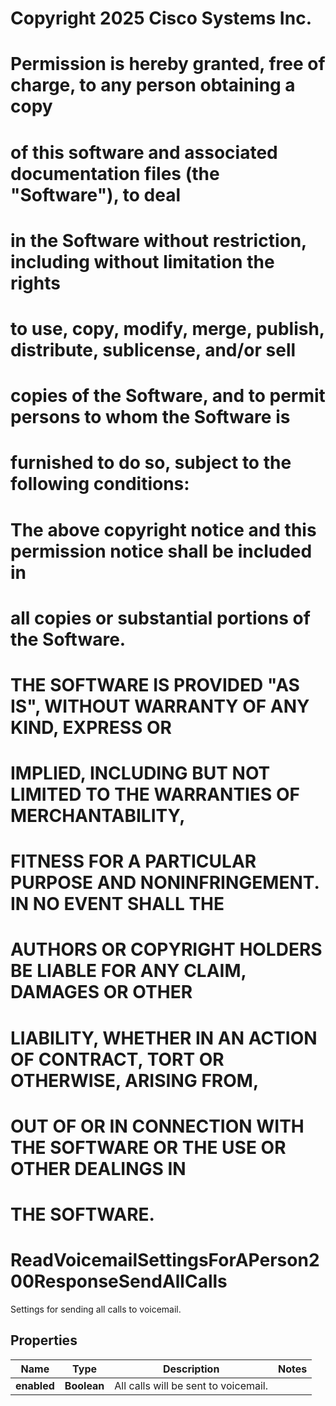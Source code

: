 <!--  Copyright 2025 Cisco Systems Inc.

Permission is hereby granted, free of charge, to any person obtaining a copy
of this software and associated documentation files (the "Software"), to deal
in the Software without restriction, including without limitation the rights
to use, copy, modify, merge, publish, distribute, sublicense, and/or sell
copies of the Software, and to permit persons to whom the Software is
furnished to do so, subject to the following conditions:

The above copyright notice and this permission notice shall be included in
all copies or substantial portions of the Software.

THE SOFTWARE IS PROVIDED "AS IS", WITHOUT WARRANTY OF ANY KIND, EXPRESS OR
IMPLIED, INCLUDING BUT NOT LIMITED TO THE WARRANTIES OF MERCHANTABILITY,
FITNESS FOR A PARTICULAR PURPOSE AND NONINFRINGEMENT. IN NO EVENT SHALL THE
AUTHORS OR COPYRIGHT HOLDERS BE LIABLE FOR ANY CLAIM, DAMAGES OR OTHER
LIABILITY, WHETHER IN AN ACTION OF CONTRACT, TORT OR OTHERWISE, ARISING FROM,
OUT OF OR IN CONNECTION WITH THE SOFTWARE OR THE USE OR OTHER DEALINGS IN
THE SOFTWARE.-->
# Copyright 2025 Cisco Systems Inc.
#
# Permission is hereby granted, free of charge, to any person obtaining a copy
# of this software and associated documentation files (the "Software"), to deal
# in the Software without restriction, including without limitation the rights
# to use, copy, modify, merge, publish, distribute, sublicense, and/or sell
# copies of the Software, and to permit persons to whom the Software is
# furnished to do so, subject to the following conditions:
#
# The above copyright notice and this permission notice shall be included in
# all copies or substantial portions of the Software.
#
# THE SOFTWARE IS PROVIDED "AS IS", WITHOUT WARRANTY OF ANY KIND, EXPRESS OR
# IMPLIED, INCLUDING BUT NOT LIMITED TO THE WARRANTIES OF MERCHANTABILITY,
# FITNESS FOR A PARTICULAR PURPOSE AND NONINFRINGEMENT. IN NO EVENT SHALL THE
# AUTHORS OR COPYRIGHT HOLDERS BE LIABLE FOR ANY CLAIM, DAMAGES OR OTHER
# LIABILITY, WHETHER IN AN ACTION OF CONTRACT, TORT OR OTHERWISE, ARISING FROM,
# OUT OF OR IN CONNECTION WITH THE SOFTWARE OR THE USE OR OTHER DEALINGS IN
# THE SOFTWARE.



# ReadVoicemailSettingsForAPerson200ResponseSendAllCalls

Settings for sending all calls to voicemail.

## Properties

| Name | Type | Description | Notes |
|------------ | ------------- | ------------- | -------------|
|**enabled** | **Boolean** | All calls will be sent to voicemail. |  |



